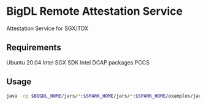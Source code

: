 # BigDL Remote Attestation Service

Attestation Service for SGX/TDX

## Requirements
Ubuntu 20.04
Intel SGX SDK
Intel DCAP packages
PCCS

## Usage
```bash
java -cp $BIGDL_HOME/jars/*:$SPARK_HOME/jars/*:$SPARK_HOME/examples/jars/*: com.intel.analytics.bigdl.ppml.service.BigDLRemoteAttestationService -u <serviceURL> -p <servicePort> -s <httpsKeyStoreToken> -t <httpsKeyStorePath> -h <httpsEnabled>
```
